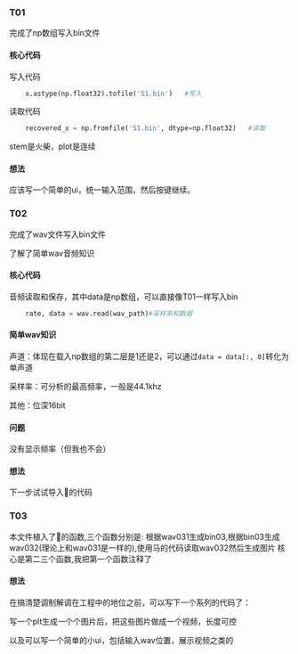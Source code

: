 ### T01

完成了np数组写入bin文件

#### 核心代码

写入代码

```python
    x.astype(np.float32).tofile('S1.bin')   #写入
```

读取代码

```python
    recovered_x = np.fromfile('S1.bin', dtype=np.float32)   #读取
```

stem是火柴，plot是连续

#### 想法

应该写一个简单的ui，统一输入范围，然后按键继续。

### T02

完成了wav文件写入bin文件

了解了简单wav音频知识

#### 核心代码

音频读取和保存，其中data是np数组，可以直接像T01一样写入bin

```python
    rate, data = wav.read(wav_path)#采样率和数据
```

#### 简单wav知识

声道：体现在载入np数组的第二层是1还是2，可以通过`data = data[:, 0]`转化为单声道

采样率：可分析的最高频率，一般是44.1khz

其他：位深16bit

#### 问题

没有显示频率（但我也不会）

#### 想法

下一步试试导入🐎的代码

### T03

本文件植入了🐎的函数,三个函数分别是:
根据wav031生成bin03,根据bin03生成wav032(理论上和wav031是一样的),使用马的代码读取wav032然后生成图片
核心是第二三个函数,我把第一个函数注释了

#### 想法

在搞清楚调制解调在工程中的地位之前，可以写下一个系列的代码了：

写一个plt生成一个个图片后，把这些图片做成一个视频，长度可控

以及可以写一个简单的小ui，包括输入wav位置，展示视频之类的